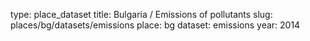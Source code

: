 type: place_dataset
title: Bulgaria / Emissions of pollutants
slug: places/bg/datasets/emissions
place: bg
dataset: emissions
year: 2014
